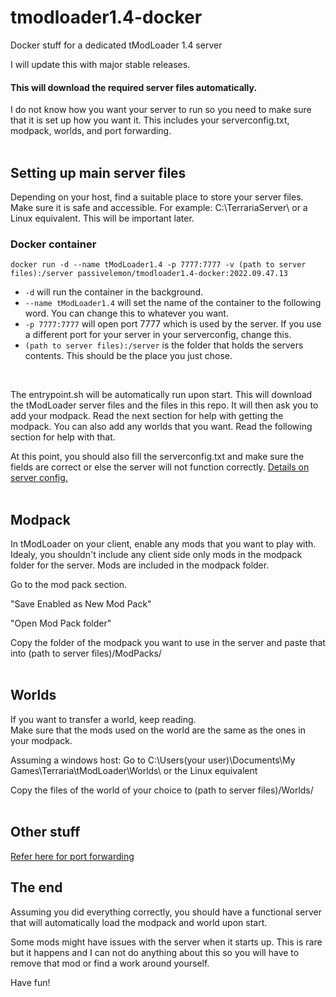 # tmodloader1.4-docker </br>
Docker stuff for a dedicated tModLoader 1.4 server </br>

I will update this with major stable releases. </br>

#### This will download the required server files automatically. </br>

I do not know how you want your server to run so you need to make sure that it is set up how you want it. This includes your serverconfig.txt, modpack, worlds, and port forwarding. </br>
</br>

## Setting up main server files </br>
Depending on your host, find a suitable place to store your server files. Make sure it is safe and accessible. For example: C:\TerrariaServer\ or a Linux equivalent. This will be important later. </br>

### Docker container </br>
```
docker run -d --name tModLoader1.4 -p 7777:7777 -v (path to server files):/server passivelemon/tmodloader1.4-docker:2022.09.47.13
```
 - `-d` will run the container in the background.
 - `--name tModLoader1.4` will set the name of the container to the following word. You can change this to whatever you want.
 - `-p 7777:7777` will open port 7777 which is used by the server. If you use a different port for your server in your serverconfig, change this.
 - `(path to server files):/server` is the folder that holds the servers contents. This should be the place you just chose.
</br>

The entrypoint.sh will be automatically run upon start. This will download the tModLoader server files and the files in this repo. It will then ask you to add your modpack. Read the next section for help with getting the modpack. You can also add any worlds that you want. Read the following section for help with that. </br>

At this point, you should also fill the serverconfig.txt and make sure the fields are correct or else the server will not function correctly. [Details on server config.](https://github.com/tModLoader/tModLoader/wiki/Starting-a-modded-server) </br>
</br>

## Modpack </br>
In tModLoader on your client, enable any mods that you want to play with. Idealy, you shouldn't include any client side only mods in the modpack folder for the server. Mods are included in the modpack folder. </br>

Go to the mod pack section. </br>

"Save Enabled as New Mod Pack" </br>

"Open Mod Pack folder" </br>

Copy the folder of the modpack you want to use in the server and paste that into (path to server files)/ModPacks/ </br>
</br>

## Worlds </br>
If you want to transfer a world, keep reading. </br>
Make sure that the mods used on the world are the same as the ones in your modpack. </br>

Assuming a windows host:
Go to C:\Users\(your user)\Documents\My Games\Terraria\tModLoader\Worlds\ or the Linux equivalent </br>

Copy the files of the world of your choice to (path to server files)/Worlds/ </br>
</br>

## Other stuff </br>
[Refer here for port forwarding](https://terraria.fandom.com/wiki/Guide:Setting_up_a_Terraria_server#PF) </br>

## The end </br>
Assuming you did everything correctly, you should have a functional server that will automatically load the modpack and world upon start.</br>

Some mods might have issues with the server when it starts up. This is rare but it happens and I can not do anything about this so you will have to remove that mod or find a work around yourself. </br>

Have fun! </br>
